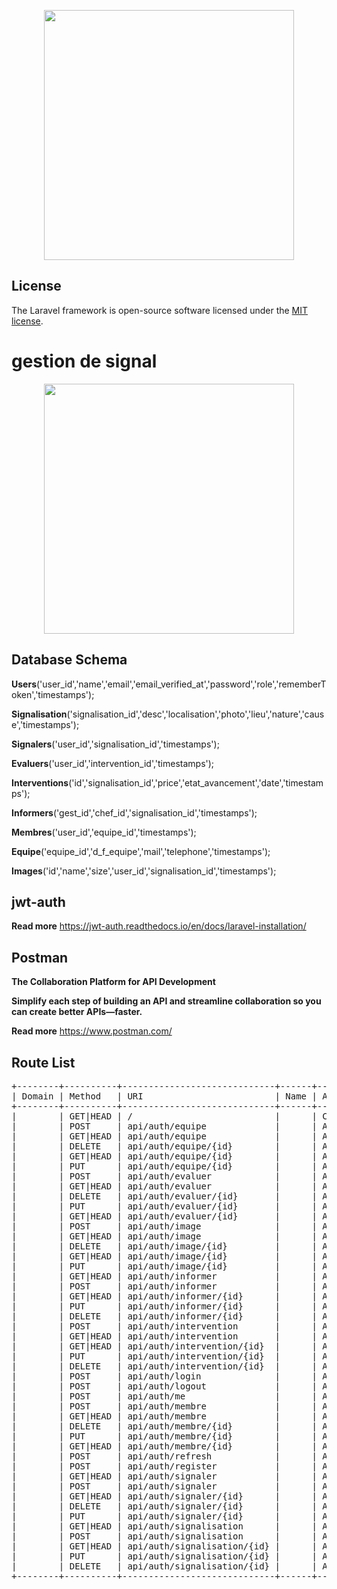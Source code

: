 <p align="center"><img src="https://res.cloudinary.com/dtfbvvkyp/image/upload/v1566331377/laravel-logolockup-cmyk-red.svg" width="400"></p>

## License

The Laravel framework is open-source software licensed under the [MIT license](https://opensource.org/licenses/MIT).

<h1>gestion de signal</h1>
<p align="center"><img src="https://www.google.com/url?sa=i&source=imgres&cd=&cad=rja&uact=8&ved=2ahUKEwjN0eSNqPfpAhUPExQKHX74C7AQjRx6BAgBEAQ&url=https%3A%2F%2Fplay.google.com%2Fstore%2Fapps%2Fdetails%3Fid%3Dorg.thoughtcrime.securesms%26hl%3Dfr&psig=AOvVaw1XX5HTXhXy1zZ5zeBT4QR3&ust=1591880757590289" width="400"></p>

## Database Schema

<strong>Users</strong>('user_id','name','email','email_verified_at','password','role','rememberToken','timestamps');

<strong>Signalisation</strong>('signalisation_id','desc','localisation','photo','lieu','nature','cause','timestamps');

<strong>Signalers</strong>('user_id','signalisation_id','timestamps');

<strong>Evaluers</strong>('user_id','intervention_id','timestamps');

<strong>Interventions</strong>('id','signalisation_id','price','etat_avancement','date','timestamps');

<strong>Informers</strong>('gest_id','chef_id','signalisation_id','timestamps');

<strong>Membres</strong>('user_id','equipe_id','timestamps');

<strong>Equipe</strong>('equipe_id','d_f_equipe','mail','telephone','timestamps');

<strong>Images</strong>('id','name','size','user_id','signalisation_id','timestamps');

## jwt-auth

<strong>Read more</strong> https://jwt-auth.readthedocs.io/en/docs/laravel-installation/

## Postman

<strong>The Collaboration Platform for API Development</strong>

<b>Simplify each step of building an API and streamline collaboration so you can create better APIs—faster.</b>

<strong>Read more</strong> https://www.postman.com/

## Route List

<pre>
+--------+----------+-----------------------------+------+-------------------------------------------------------+--------------+
| Domain | Method   | URI                         | Name | Action                                                | Middleware   |
+--------+----------+-----------------------------+------+-------------------------------------------------------+--------------+
|        | GET|HEAD | /                           |      | Closure                                               | web          |
|        | POST     | api/auth/equipe             |      | App\Http\Controllers\EquipesController@store          | api          |
|        | GET|HEAD | api/auth/equipe             |      | App\Http\Controllers\EquipesController@index          | api          |
|        | DELETE   | api/auth/equipe/{id}        |      | App\Http\Controllers\EquipesController@destroy        | api          |
|        | GET|HEAD | api/auth/equipe/{id}        |      | App\Http\Controllers\EquipesController@show           | api          |
|        | PUT      | api/auth/equipe/{id}        |      | App\Http\Controllers\EquipesController@update         | api          |
|        | POST     | api/auth/evaluer            |      | App\Http\Controllers\EvaluersController@store         | api          |
|        | GET|HEAD | api/auth/evaluer            |      | App\Http\Controllers\EvaluersController@index         | api          |
|        | DELETE   | api/auth/evaluer/{id}       |      | App\Http\Controllers\EvaluersController@destroy       | api          |
|        | PUT      | api/auth/evaluer/{id}       |      | App\Http\Controllers\EvaluersController@update        | api          |
|        | GET|HEAD | api/auth/evaluer/{id}       |      | App\Http\Controllers\EvaluersController@show          | api          |
|        | POST     | api/auth/image              |      | App\Http\Controllers\ImagesController@store           | api          |
|        | GET|HEAD | api/auth/image              |      | App\Http\Controllers\ImagesController@index           | api          |
|        | DELETE   | api/auth/image/{id}         |      | App\Http\Controllers\ImagesController@destroy         | api          |
|        | GET|HEAD | api/auth/image/{id}         |      | App\Http\Controllers\ImagesController@show            | api          |
|        | PUT      | api/auth/image/{id}         |      | App\Http\Controllers\ImagesController@update          | api          |
|        | GET|HEAD | api/auth/informer           |      | App\Http\Controllers\InformersController@index        | api          |
|        | POST     | api/auth/informer           |      | App\Http\Controllers\InformersController@store        | api          |
|        | GET|HEAD | api/auth/informer/{id}      |      | App\Http\Controllers\InformersController@show         | api          |
|        | PUT      | api/auth/informer/{id}      |      | App\Http\Controllers\InformersController@update       | api          |
|        | DELETE   | api/auth/informer/{id}      |      | App\Http\Controllers\InformersController@destroy      | api          |
|        | POST     | api/auth/intervention       |      | App\Http\Controllers\InterventionsController@store    | api          |
|        | GET|HEAD | api/auth/intervention       |      | App\Http\Controllers\InterventionsController@index    | api          |
|        | GET|HEAD | api/auth/intervention/{id}  |      | App\Http\Controllers\InterventionsController@show     | api          |
|        | PUT      | api/auth/intervention/{id}  |      | App\Http\Controllers\InterventionsController@update   | api          |
|        | DELETE   | api/auth/intervention/{id}  |      | App\Http\Controllers\InterventionsController@destroy  | api          |
|        | POST     | api/auth/login              |      | App\Http\Controllers\AuthController@login             | api          |
|        | POST     | api/auth/logout             |      | App\Http\Controllers\AuthController@logout            | api,auth:api |
|        | POST     | api/auth/me                 |      | App\Http\Controllers\AuthController@me                | api,auth:api |
|        | POST     | api/auth/membre             |      | App\Http\Controllers\MembresController@store          | api          |
|        | GET|HEAD | api/auth/membre             |      | App\Http\Controllers\MembresController@index          | api          |
|        | DELETE   | api/auth/membre/{id}        |      | App\Http\Controllers\MembresController@destroy        | api          |
|        | PUT      | api/auth/membre/{id}        |      | App\Http\Controllers\MembresController@update         | api          |
|        | GET|HEAD | api/auth/membre/{id}        |      | App\Http\Controllers\MembresController@show           | api          |
|        | POST     | api/auth/refresh            |      | App\Http\Controllers\AuthController@refresh           | api,auth:api |
|        | POST     | api/auth/register           |      | App\Http\Controllers\AuthController@register          | api          |
|        | GET|HEAD | api/auth/signaler           |      | App\Http\Controllers\SignalersController@index        | api          |
|        | POST     | api/auth/signaler           |      | App\Http\Controllers\SignalersController@store        | api          |
|        | GET|HEAD | api/auth/signaler/{id}      |      | App\Http\Controllers\SignalersController@show         | api          |
|        | DELETE   | api/auth/signaler/{id}      |      | App\Http\Controllers\SignalersController@destroy      | api          |
|        | PUT      | api/auth/signaler/{id}      |      | App\Http\Controllers\SignalersController@update       | api          |
|        | GET|HEAD | api/auth/signalisation      |      | App\Http\Controllers\SignalisationsController@index   | api          |
|        | POST     | api/auth/signalisation      |      | App\Http\Controllers\SignalisationsController@store   | api          |
|        | GET|HEAD | api/auth/signalisation/{id} |      | App\Http\Controllers\SignalisationsController@show    | api          |
|        | PUT      | api/auth/signalisation/{id} |      | App\Http\Controllers\SignalisationsController@update  | api          |
|        | DELETE   | api/auth/signalisation/{id} |      | App\Http\Controllers\SignalisationsController@destroy | api          |
+--------+----------+-----------------------------+------+-------------------------------------------------------+--------------+
</pre>
